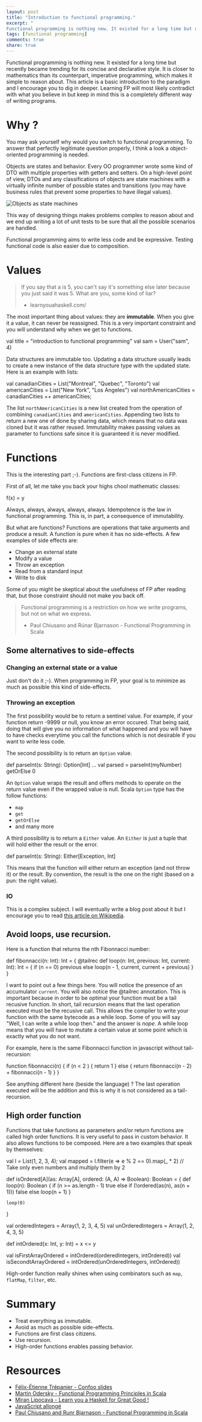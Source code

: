```yaml
---
layout: post
title: "Introduction to functional programming."
excerpt: "
Functional programming is nothing new. It existed for a long time but recently became trending for its concise and declarative style. It is closer to mathematics than its counterpart, imperative programming ..."
tags: [functional programming]
comments: true
share: true
---
```


Functional programming is nothing new. It existed for a long time but recently became trending for its concise and declarative style. It is closer to mathematics than its counterpart, imperative programming, which makes it simple to reason about. This article is a basic introduction to the paradigm and I encourage you to dig in deeper. Learning FP will most likely contradict with what you believe in but keep in mind this is a completely different way of writing programs.

# Why ?

You may ask yourself why would you switch to functional programming. To answer that perfectly legitimate question properly, I think a look a object-oriented programming is needed.

Objects are states and behavior. Every OO programmer wrote some kind of DTO with multiple properties with getters and setters. On a high-level point of view, DTOs and any classifications of objects are state machines with a virtually infinite number of possible states and transitions (you may have business rules that prevent some properties to have illegal values).

![Objects as state machines](../images/functional-programming/objects.png)

This way of designing things makes problems complex to reason about and we end up writing a lot of unit tests to be sure that all the possible scenarios are handled.

Functional programming aims to write less code and be expressive. Testing functional code is also easier due to composition.

# Values

>  If you say that a is 5, you can't say it's something else later because you just said it was 5. What are you, some kind of liar?
>
> - learnyouahaskell.com/

The most important thing about values: they are **immutable**. When you give it a value, it can never be reassigned. This is a very important constraint and you will understand why when we get to functions.

  val title = "introduction to functional programming"
  val sam = User("sam", 4)

Data structures are immutable too. Updating a data structure usually leads to create a new instance of the data structure type with the updated state. Here is an example with lists:

  val canadianCities = List("Montreal", "Quebec", "Toronto")
  val americanCities = List("New York", "Los Angeles")
  val northAmericanCities = canadianCities ++ americanCities;

The list `northAmericanCities` is a new list created from the operation of combining `canadianCities` and `americanCities`. Appending two lists to return a new one of done by sharing data, which means that no data was cloned but it was rather reused. Immutability makes passing values as parameter to functions safe since it is guaranteed it is never modified.

# Functions

This is the interesting part ;-). Functions are first-class citizens in FP.

First of all, let me take you back your highs chool mathematic classes:

  f(x) = y

Always, always, always, always, always. Idempotence is the law in functional programming. This is, in part, a consequence of immutability.

But what are functions? Functions are operations that take arguments and produce a result. A function is pure when it has no side-effects. A few examples of side effects are:

- Change an external state
- Modify a value
- Throw an exception
- Read from a standard input
- Write to disk

Some of you might be skeptical about the usefulness of FP after reading that, but those constraint should not make you back off.

> Functional programming is a restriction on how we write programs, but not on what we express.
>
> - Paul Chiusano and Rúnar Bjarnason - Functional Programming in Scala

## Some alternatives to side-effects

### Changing an external state or a value

Just don't do it ;-). When programming in FP, your goal is to minimize as much as possible this kind of side-effects.

### Throwing an exception

The first possibility would be to return a sentinel value. For example, if your function return -9999 or null, you know an error occured. That being said, doing that will give you no information of what happened and you will have to have checks everytime you call the functions which is not desirable if you want to write less code.

The second possibility is to return an `Option` value.

  def parseInt(s: String): Option[Int]
  ...
  val parsed = parseInt(myNumber) getOrElse 0

An `Option` value wraps the result and offers methods to operate on the return value even if the wrapped value is null. Scala `Option` type has the follow functions:

- `map`
- `get`
- `getOrElse`
- and many more

A third possibility is to return a `Either` value. An `Either` is just a tuple that will hold either the result or the error.

  def parseInt(s: String): Either[Exception, Int]

This means that the function will either return an exception (and not throw it) or the result. By convention, the result is the one on the right (based on a pun: the right value).

### IO

This is a complex subject. I will eventually write a blog post about it but I encourage you to read [this article on Wikipedia](http://en.wikipedia.org/wiki/Monad_%28functional_programming%29#The_I.2FO_monad).

## Avoid loops, use recursion.

Here is a function that returns the nth Fibonnacci number:

  def fibonnacci(n: Int): Int = {
    @tailrec
    def loop(n: Int, previous: Int, current: Int): Int = {
      if (n == 0) previous
      else loop(n - 1, current, current + previous)
    }
  }

I want to point out a few things here. You will notice the presence of an accumulator `current`. You will also notice the @tailrec annotation. This is important because in order to be optimal your function must be a tail recusive function. In short, tail recursion means that the last operation executed must be the recusive call. This allows the compiler to write your function with the same bytecode as a while loop. Some of you will say "Well, I can write a while loop then." and the answer is *nope*. A while loop means that you will have to mutate a certain value at some point which is exactly what you do not want.

For example, here is the same Fibonnacci function in javascript without tail-recursion:

  function fibonnacci(n) {
    if (n < 2 ) {
      return 1
    } else {
      return fibonnacci(n - 2) + fibonnacci(n - 1)
    }
  }

See anything different here (beside the language) ? The last operation executed will be the addition and this is why it is not considered as a tail-recursion.

## High order function

Functions that take functions as parameters and/or return functions are called high order functions. It is very useful to pass in custom behavior. It also allows functions to be composed. Here are a two examples that speak by themselves:

  val l = List(1, 2, 3, 4);
  val mapped = l.filter(e => e % 2 == 0).map(_ * 2) // Take only even numbers and multiply them by 2

  def isOrdered[A](as: Array[A], ordered: (A, A) => Boolean): Boolean = {
    def loop(n): Boolean {
      if (n >= as.length - 1) true
      else if (!ordered(as(n), as(n + 1))) false
      else loop(n + 1)
    }

    loop(0)
  }

  val orderedIntegers = Array(1, 2, 3, 4, 5)
  val unOrderedIntegers = Array(1, 2, 4, 3, 5)

  def intOrdered(x: Int, y: Int) =  x <= y

  val isFirstArrayOrdered = intOrdered(orderedIntegers, intOrdered))
  val isSecondtArrayOrdered = intOrdered(unOrderedIntegers, intOrdered))

High-order function really shines when using combinators such as `map`, `flatMap`, `filter`, etc.

# Summary

- Treat everything as immutable.
- Avoid as much as possible side-effects.
- Functions are first class citizens.
- Use recursion.
- High-order functions enables passing behavior.

# Resources

- [Félix-Étienne Trépanier - Confoo slides](http://www.slideshare.net/felixtrepanier/intro-to-functional-programming-confoo)
- [Martin Odersky - Functional Programming Principles in Scala](https://www.coursera.org/course/progfun)
- [Miran Lipocava - Learn you a Haskell for Great Good !](http://learnyouahaskell.com/)
- [JavaScript allongé](https://leanpub.com/javascriptallongesix)
- [Paul Chiusano and Runr Bjarnason - Functional Programming in Scala](http://www.manning.com/bjarnason/)
